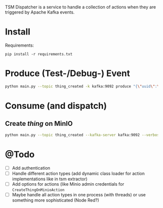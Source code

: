 TSM Dispatcher is a service to handle a collection of actions when they are triggered by Apache Kafka events.

# Install

Requirements:
```
pip install -r requirements.txt
```

# Produce (Test-/Debug-) Event

```bash
python main.py --topic thing_created -k kafka:9092 produce "{\"uuid\":\"057d8bba-40b3-11ec-a337-125e5a40a845\",\"name\":\"Axel F.\"}"
```

# Consume (and dispatch)

## Create *thing* on MinIO
```bash
python main.py --topic thing_created --kafka-server kafka:9092 --verbose run-create-thing-on-minio-action-service --minio_secure false localhost:9000 minio minio123
```

# @Todo

- [ ] Add authentication
- [ ] Handle different action types (add dynamic class loader for action
      implementations like in tsm extractor)
- [ ] Add options for actions (like Minio admin credentials for
      `CreateThingOnMinioAction`
- [ ] Maybe handle all action types in one process (with threads) or use
      something more sophisticated (Node Red?)
